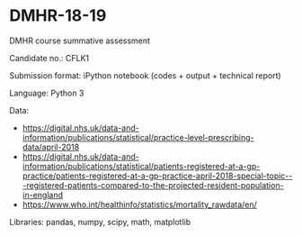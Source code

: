 # DMHR-18-19
DMHR course summative assessment

Candidate no.: CFLK1

Submission format: iPython notebook (codes + output + technical report)

Language: Python 3

Data:
- https://digital.nhs.uk/data-and-information/publications/statistical/practice-level-prescribing-data/april-2018
- https://digital.nhs.uk/data-and-information/publications/statistical/patients-registered-at-a-gp-practice/patients-registered-at-a-gp-practice-april-2018-special-topic---registered-patients-compared-to-the-projected-resident-population-in-england
- https://www.who.int/healthinfo/statistics/mortality_rawdata/en/

Libraries: pandas, numpy, scipy, math, matplotlib

